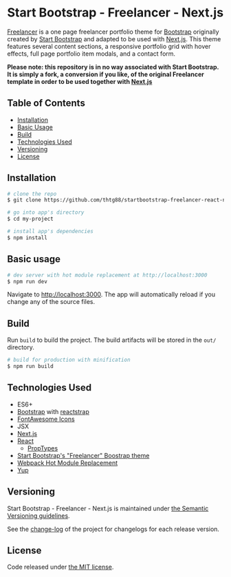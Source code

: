 # Start Bootstrap - Freelancer - Next.js
[Freelancer](http://startbootstrap.com/template-overviews/freelancer/) is a one page freelancer portfolio theme for [Bootstrap](http://getbootstrap.com/) originally created by [Start Bootstrap](http://startbootstrap.com/) and adapted to be used with [Next.js](https://github.com/zeit/next.js). This theme features several content sections, a responsive portfolio grid with hover effects, full page portfolio item modals, and a contact form.

**Please note: this repository is in no way associated with Start Bootstrap. It is simply a fork, a conversion if you like, of the original Freelancer template in order to be used together with [Next.js](https://github.com/zeit/next.js)**

## Table of Contents

* [Installation](#installation)
* [Basic Usage](#basic-usage)
* [Build](#build)
* [Technologies Used](#technologies-used)
* [Versioning](#versioning)
* [License](#license)

## Installation

``` bash
# clone the repo
$ git clone https://github.com/thtg88/startbootstrap-freelancer-react-nextjs.git

# go into app's directory
$ cd my-project

# install app's dependencies
$ npm install
```

## Basic usage

``` bash
# dev server with hot module replacement at http://localhost:3000
$ npm run dev
```

Navigate to [http://localhost:3000](http://localhost:3000). The app will automatically reload if you change any of the source files.

## Build

Run `build` to build the project. The build artifacts will be stored in the `out/` directory.

```bash
# build for production with minification
$ npm run build
```

## Technologies Used
- ES6+
- [Bootstrap](https://getbootstrap.com/) with [reactstrap](https://reactstrap.github.io/)
- [FontAwesome Icons](https://fontawesome.com/)
- JSX
- [Next.js](https://github.com/zeit/next.js/)
- [React](https://reactjs.org/)
    - [PropTypes](https://github.com/facebook/prop-types)
- [Start Bootstrap's "Freelancer" Boostrap theme](http://startbootstrap.com/template-overviews/freelancer/)
- [Webpack Hot Module Replacement](https://webpack.js.org/concepts/hot-module-replacement/)
- [Yup](https://github.com/jquense/yup)

## Versioning

Start Bootstrap - Freelancer - Next.js is maintained under [the Semantic Versioning guidelines](http://semver.org/).

See the [change-log](https://github.com/thtg88/startbootstrap-freelancer-react-nextjs/blob/master/CHANGELOG.md) of the project for changelogs for each release version.

## License

Code released under [the MIT license](LICENSE).
